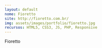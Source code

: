 ```yaml
---
layout: default
nome: Fioretto
site: http://fioretto.com.br/
img: assets/images/portfolio/fioretto.jpg
recursos: HTML5, CSS3, JS, PHP, Responsive
---
```


Fioretto
